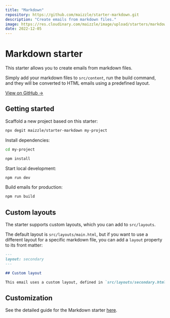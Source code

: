 ```yaml
---
title: "Markdown"
repository: https://github.com/maizzle/starter-markdown.git
description: "Create emails from markdown files."
image: https://res.cloudinary.com/maizzle/image/upload/starters/markdown.jpg
date: 2022-12-05
---
```


# Markdown starter

This starter allows you to create emails from markdown files.

Simply add your markdown files to `src/content`, run the build command, and they will be converted to HTML emails using a predefined layout.

[View on GitHub &rarr;](https://github.com/maizzle/starter-markdown.git)

## Getting started

Scaffold a new project based on this starter:

```sh
npx degit maizzle/starter-markdown my-project
```

Install dependencies:

```sh no-copy
cd my-project

npm install
```

Start local development:

```sh
npm run dev
```

Build emails for production:

```sh
npm run build
```

## Custom layouts

The starter supports custom layouts, which you can add to `src/layouts`.

The default layout is `src/layouts/main.html`, but if you want to use a different layout for a specific markdown file, you can add a `layout` property to its front matter:

```md [src/content/example.md]
---
layout: secondary
---

## Custom layout

This email uses a custom layout, defined in `src/layouts/secondary.html`.
```

## Customization

See the detailed guide for the Markdown starter [here](/guides/markdown-emails/).

